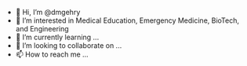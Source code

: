 - 👋 Hi, I’m @dmgehry
- 👀 I’m interested in Medical Education, Emergency Medicine, BioTech, and Engineering
- 🌱 I’m currently learning ...
- 💞️ I’m looking to collaborate on ...
- 📫 How to reach me ...

<!---
dmgehry/dmgehry is a ✨ special ✨ repository because its `README.md` (this file) appears on your GitHub profile.
You can click the Preview link to take a look at your changes.
--->
